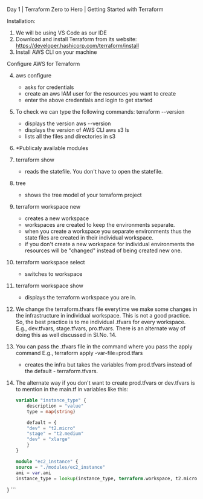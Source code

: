 Day 1 | Terraform Zero to Hero | Getting Started with Terraform

Installation:
1. We will be using VS Code as our IDE
2. Download and install Terraform from its website:
    https://developer.hashicorp.com/terraform/install
3. Install AWS CLI on your machine

Configure AWS for Terraform

4. aws configure
    - asks for credentials
    - create an aws IAM user for the resources you want to create
    - enter the above credentials and login to get started

5. To check we can type the following commands:
    terraform --version
    - displays the version
    aws --version
    - displays the version of AWS CLI
    aws s3 ls
    - lists all the files and directories in s3

6. *Publicaly available modules

7. terraform show
    - reads the statefile. You don't have to open the statefile.

8. tree
    - shows the tree model of your terraform project

9. terraform workspace new <name>
    - creates a new workspace
    - workspaces are created to keep the environments separate. 
    - when you create a workspace you separate environments thus the state files are created in their individual workspace.
    - if you don't create a new workspace for individual environments the resources will be "changed" instead of being created new one.

10. terraform workspace select <name>
    - switches to workspace

11. terraform workspace show
    - displays the terraform workspace you are in.

12. We change the terraform.tfvars file everytime we 
    make some changes in the infrastructure in individual workspace. This is not a good practice. So, the best practice is to me individual .tfvars for every workspace. E.g., dev.tfvars, stage.tfvars, pro.tfvars.
    There is an alternate way of doing this as well discussed in Sl.No. 14.

13. You can pass the .tfvars file in the command 
    where you pass the apply command E.g.,
    terraform apply -var-file=prod.tfars
    - creates the infra but takes the variables from prod.tfvars instead of the default - terraform.tfvars.

14. The alternate way if you don't want to create prod.tfvars or dev.tfvars is to mention in the main.tf in variables like this:

    ```terraform
    variable "instance_type" {
        description = "value"
        type = map(string)

        default = {
        "dev" = "t2.micro"
        "stage" = "t2.medium"
        "dev" = "xlarge"
        }
    }

    module "ec2_instance" {
    source = "./modules/ec2_instance"
    ami = var.ami
    instance_type = lookup(instance_type, terraform.workspace, t2.micro)
}
    ```








